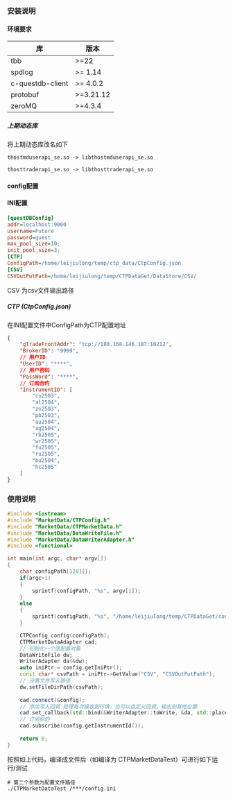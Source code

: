 <!--
 * @Author: LeiJiulong
 * @Date: 2025-02-20 01:28:02
 * @LastEditors: LeiJiulong && lei15557570906@outlook.com
 * @LastEditTime: 2025-03-01 14:40:27
 * @Description: 
-->
### 安装说明
#### 环境要求
| 库               | 版本      |
| ---------------- | --------- |
| tbb              | >=22      |
| spdlog           | >= 1.14   |
| c-questdb-client | >= 4.0.2  |
| protobuf         | >=3.21.12 |
| zeroMQ           | >=4.3.4   |
##### 上期动态库
将上期动态库改名如下
```
thostmduserapi_se.so -> libthostmduserapi_se.so
```
```
thosttraderapi_se.so -> libthosttraderapi_se.so
```
#### config配置
#### INI配置

```ini
[questDBConfig]
addr=localhost:9000
username=Future
password=quest
max_pool_size=10;
init_pool_size=3;
[CTP]
ConfigPath=/home/leijiulong/temp/ctp_data/CtpConfig.json
[CSV]
CSVOutPutPath=/home/leijiulong/temp/CTPDataGet/DataStore/CSV/
```
CSV 为csv文件输出路径
##### CTP (CtpConfig.json)
在INI配置文件中ConfigPath为CTP配置地址
```json
{
    "gTradeFrontAddr": "tcp://180.168.146.187:10212",
    "BrokerID": "9999",
    // 用户ID
    "UserID": "****",
    // 用户密码
    "PassWord": "****",
    // 订阅合约
    "InstrumentID": [
        "cu2503",
        "al2504",
        "zn2503",
        "pb2503",
        "au2504",
        "ag2504",
        "rb2505",
        "wr2505",
        "fu2505",
        "ru2505",
        "bu2504",
        "hc2505"
    ]
}
```
### 使用说明
```c++
#include <iostream>
#include "MarketData/CTPConfig.h"
#include "MarketData/CTPMarketData.h"
#include "MarketData/DataWriteFile.h"
#include "MarketData/DataWriterAdapter.h"
#include <functional>

int main(int argc, char* argv[])
{
    char configPath[128]{};
    if(argc>1)
    {
        sprintf(configPath, "%s", argv[1]);
    }
    else
    {
        sprintf(configPath, "%s", "/home/leijiulong/temp/CTPDataGet/config.ini");
    }

    CTPConfig config(configPath);
    CTPMarketDataAdapter cad;
    // 初始化一个适配器对象
    DataWriteFile dw;
    WriterAdapter da(&dw);
    auto iniPtr = config.getIniPtr();
    const char* csvPath = iniPtr->GetValue("CSV", "CSVOutPutPath");
    // 设置文件写入路径
    dw.setFileDirPath(csvPath);
    
    cad.connect(&config);
    // 添加写入回调 处理每次接收到行情，也可以自定义回调，输出到其他位置
    cad.set_callback(std::bind(&WriterAdapter::toWrite, &da, std::placeholders::_1));
    // 订阅标的
    cad.subscribe(config.getInstrumentId());
    
    return 0;
}
```
按照如上代码，编译成文件后（如编译为 CTPMarketDataTest）可进行如下运行/测试

```shell
# 第二个参数为配置文件路径
./CTPMarketDataTest /***/config.ini
```